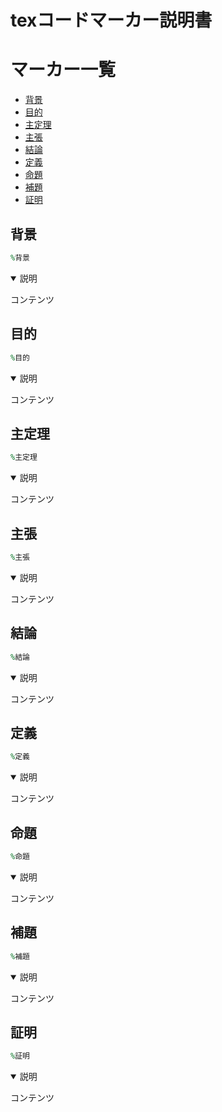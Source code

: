 # texコードマーカー説明書

# マーカー一覧

* [背景](#background)
* [目的](#purpose)
* [主定理](#theorem)
* [主張](#claim)
* [結論](#conclusion)
* [定義](#definition)
* [命題](#problem)
* [補題](#heading)
* [証明](#proof)

<a id="background"></a>
<h2>背景</h2>

```rb
%背景
```

<details open><summary>説明</summary>

コンテンツ

</details>

<a id="purpose"></a>
<h2>目的</h2>

```rb
%目的
```

<details open><summary>説明</summary>

コンテンツ

</details>

<a id="theorem"></a>
<h2>主定理</h2>

```rb
%主定理
```

<details open><summary>説明</summary>

コンテンツ

</details>

<a id="claim"></a>
<h2>主張</h2>

```rb
%主張
```

<details open><summary>説明</summary>

コンテンツ

</details>

<a id="conclusion"></a>
<h2>結論</h2>

```rb
%結論
```

<details open><summary>説明</summary>

コンテンツ

</details>

<a id="definition"></a>
<h2>定義</h2>

```rb
%定義
```

<details open><summary>説明</summary>

コンテンツ

</details>

<a id="problem"></a>
<h2>命題</h2>

```rb
%命題
```

<details open><summary>説明</summary>

コンテンツ

</details>

<a id="heading"></a>
<h2>補題</h2>

```rb
%補題
```

<details open><summary>説明</summary>

コンテンツ

</details>

<a id="proof"></a>
<h2>証明</h2>

```rb
%証明
```

<details open><summary>説明</summary>

コンテンツ

</details>